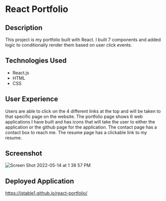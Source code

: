 # React Portfolio

## Description
This project is my portfolio built with React. I built 7 components and added logic to conditionally render them based on user click events.

## Technologies Used
  * React.js
  * HTML
  * CSS
  
## User Experience
Users are able to click on the 4 different links at the top and will be taken to that specific page on the website. The portfolio page shows 6 web applications I have built and has icons that will take the user to either the application or the github page for the application. The contact page has a contact box to reach me. The resume page has a clickable link to my resume.

## Screenshot
![Screen Shot 2022-05-14 at 1 38 57 PM](https://user-images.githubusercontent.com/95373448/168446129-5f56d309-5b0c-48fc-93f1-ff7cc0427063.png)

## Deployed Application
https://jstable1.github.io/react-portfolio/
